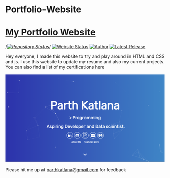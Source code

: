 # Portfolio-Website
# <a href="https://parthk279.github.io" target="_blank">My Portfolio Website</a>

/*[![Repository Status](https://img.shields.io/badge/Repository%20Status-Maintained-dark%20green.svg)](https://github.com/parthk279/parthk279.github.io)*/
[![Website Status](https://img.shields.io/badge/Website%20Status-Online-green)](https://parthk279.github.io/)
[![Author](https://img.shields.io/badge/Author-Parth%20Katlana-blue.svg)](https://www.linkedin.com/in/parth-katlana-945044a6/)
[![Latest Release](https://img.shields.io/badge/Latest%20Release-22%20March%202022-yellow.svg)](https://github.com/GV-9wj/Portfolio-Website/commit/master)

 <p align="justify">Hey  everyone, I made this website to try and play around in HTML and CSS and js. I use this website to update my resume and also my current projects. You can also find a list of my certifications here </p>

![My Alternate Portfolio Website](https://github.com/parthk279/parthk279.github.io/blob/main/Website%20SS.jpg)

Please hit me up at parthkatlana@gmail.com for feedback
